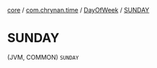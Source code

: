 [core](../../index.md) / [com.chrynan.time](../index.md) / [DayOfWeek](index.md) / [SUNDAY](./-s-u-n-d-a-y.md)

# SUNDAY

(JVM, COMMON) `SUNDAY`